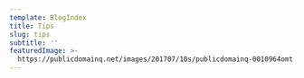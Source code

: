 ```yaml
---
template: BlogIndex
title: Tips
slug: tips
subtitle: ''
featuredImage: >-
  https://publicdomainq.net/images/201707/10s/publicdomainq-0010964omt.jpg
---
```


